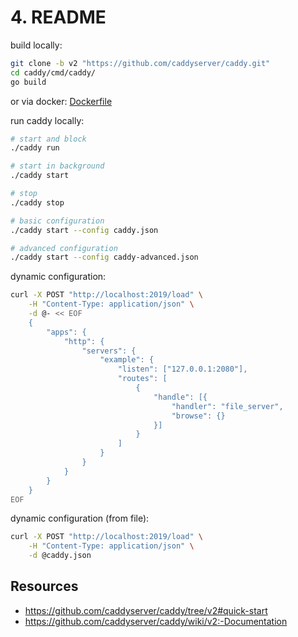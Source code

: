 # 4. README

build locally:
```bash
git clone -b v2 "https://github.com/caddyserver/caddy.git"
cd caddy/cmd/caddy/
go build
```

or via docker:
[Dockerfile](Dockerfile)

run caddy locally:
```bash
# start and block
./caddy run

# start in background
./caddy start

# stop
./caddy stop

# basic configuration
./caddy start --config caddy.json

# advanced configuration
./caddy start --config caddy-advanced.json
```

dynamic configuration:
```bash
curl -X POST "http://localhost:2019/load" \
    -H "Content-Type: application/json" \
    -d @- << EOF
    {
        "apps": {
            "http": {
                "servers": {
                    "example": {
                        "listen": ["127.0.0.1:2080"],
                        "routes": [
                            {
                                "handle": [{
                                    "handler": "file_server",
                                    "browse": {}
                                }]
                            }
                        ]
                    }
                }
            }
        }
    }
EOF
```

dynamic configuration (from file):
```bash
curl -X POST "http://localhost:2019/load" \
    -H "Content-Type: application/json" \
    -d @caddy.json
```

## Resources
- https://github.com/caddyserver/caddy/tree/v2#quick-start
- https://github.com/caddyserver/caddy/wiki/v2:-Documentation
